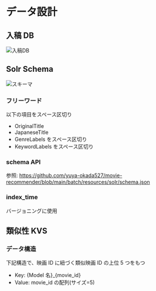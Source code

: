 # データ設計

## 入稿 DB

![入稿DB](https://github.com/yuya-okada527/movie-recommender/blob/main/docs/Data/ER%E5%9B%B3.png)

## Solr Schema

![スキーマ](https://github.com/yuya-okada527/movie-recommender/blob/main/docs/Data/solr-schema.png)

### フリーワード

以下の項目をスペース区切り

- OriginalTitle
- JapaneseTitle
- GenreLabels をスペース区切り
- KeywordLabels をスペース区切り

### schema API

参照: https://github.com/yuya-okada527/movie-recommender/blob/main/batch/resources/solr/schema.json

### index_time

バージョニングに使用

## 類似性 KVS

### データ構造

下記構造で、映画 ID に紐づく類似映画 ID の上位 5 つをもつ

- Key: {Model 名}\_{movie_id}
- Value: movie_id の配列(サイズ=5)

